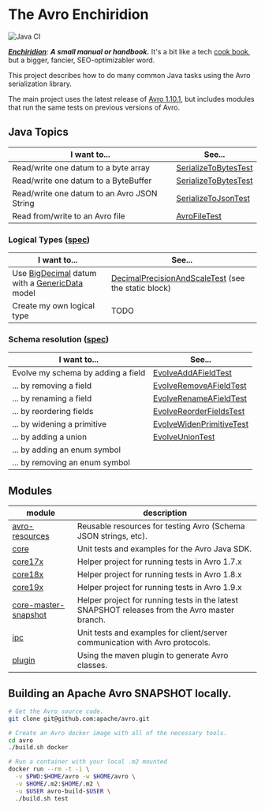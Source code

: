 The Avro Enchiridion
====================

![Java CI](https://github.com/RyanSkraba/avro-enchiridion/workflows/Java%20CI/badge.svg)

_[**Enchiridion**](https://en.wikipedia.org/wiki/Enchiridion): **A small manual or handbook.**_  It's a bit like a tech [cook book](https://www.oreilly.com/search/?query=cookbook), but a bigger, fancier, SEO-optimizabler word.

<!-- 2020/05/25: 920 O'Reilly results
     2020/06/05: 4758 O'Reilly results (but changed the search URL)
     2020/07/30: 5043 O'Reilly results -->

This project describes how to do many common Java tasks using the Avro serialization library.

The main project uses the latest release of [Avro 1.10.1](https://mvnrepository.com/artifact/org.apache.avro/avro/1.10.1), but includes modules that run the same tests on previous versions of Avro.

Java Topics
-----------

| I want to...  | See... |
| ------------- | ------------- |
| Read/write one datum to a byte array | [SerializeToBytesTest]
| Read/write one datum to a ByteBuffer | [SerializeToBytesTest]
| Read/write one datum to an Avro JSON String | [SerializeToJsonTest]  
| Read from/write to an Avro file | [AvroFileTest]

[SerializeToBytesTest]: core/src/test/java/com/skraba/avro/enchiridion/core/SerializeToBytesTest.java
[SerializeToJsonTest]: core/src/test/java/com/skraba/avro/enchiridion/core/SerializeToJsonTest.java
[AvroFileTest]: core/src/test/java/com/skraba/avro/enchiridion/core/file/AvroFileTest.java

### Logical Types ([spec][AvroSpecLogicalType])

| I want to...  | See... |
| ------------- | ------------- |
| Use [BigDecimal][BigDecimal] datum with a [GenericData][GenericData] model | [DecimalPrecisionAndScaleTest] (see the static block)
| Create my own logical type | TODO

[AvroSpecLogicalType]: https://avro.apache.org/docs/current/spec.html#Logical+Types
[BigDecimal]: https://docs.oracle.com/en/java/javase/11/docs/api/java.base/java/math/BigDecimal.html
[GenericData]: https://avro.apache.org/docs/current/api/java/org/apache/avro/generic/GenericData.html
[DecimalPrecisionAndScaleTest]: core/src/test/java/com/skraba/avro/enchiridion/core/logical/DecimalPrecisionAndScaleTest.java

### Schema resolution ([spec][AvroSpecSchemaResolution])

| I want to...  | See... |
| ------------- | ------------- |
| Evolve my schema by adding a field | [EvolveAddAFieldTest]
| ... by removing a field | [EvolveRemoveAFieldTest]
| ... by renaming a field | [EvolveRenameAFieldTest]
| ... by reordering fields | [EvolveReorderFieldsTest]
| ... by widening a primitive | [EvolveWidenPrimitiveTest]
| ... by adding a union | [EvolveUnionTest]
| ... by adding an enum symbol | 
| ... by removing an enum symbol |

[AvroSpecSchemaResolution]: https://avro.apache.org/docs/current/spec.html#Schema+Resolution
[EvolveAddAFieldTest]: core/src/test/java/com/skraba/avro/enchiridion/core/evolution/EvolveAddAFieldTest.java
[EvolveRemoveAFieldTest]: core/src/test/java/com/skraba/avro/enchiridion/core/evolution/EvolveRemoveAFieldTest.java
[EvolveRenameAFieldTest]: core/src/test/java/com/skraba/avro/enchiridion/core/evolution/EvolveRenameAFieldTest.java
[EvolveReorderFieldsTest]: core/src/test/java/com/skraba/avro/enchiridion/core/evolution/EvolveReorderFieldsTest.java
[EvolveWidenPrimitiveTest]: core/src/test/java/com/skraba/avro/enchiridion/core/evolution/EvolveWidenPrimitiveTest.java
[EvolveUnionTest]: core/src/test/java/com/skraba/avro/enchiridion/core/evolution/EvolveUnionTest.java

Modules
-------

| module  | description
| ------------- | -------------
| [avro-resources](avro-resources/readme.md)  | Reusable resources for testing Avro (Schema JSON strings, etc).
| [core](core/readme.md)  | Unit tests and examples for the Avro Java SDK.
| [core17x](core17x/readme.md)  | Helper project for running tests in Avro 1.7.x 
| [core18x](core18x/readme.md)  | Helper project for running tests in Avro 1.8.x
| [core19x](core19x/readme.md)  | Helper project for running tests in Avro 1.9.x
| [core-master-snapshot](core-master-snapshot/readme.md)  | Helper project for running tests in the latest SNAPSHOT releases from the Avro master branch.
| [ipc](ipc/readme.md)  | Unit tests and examples for client/server communication with Avro protocols.
| [plugin](plugin/readme.md)  | Using the maven plugin to generate Avro classes.


Building an Apache Avro SNAPSHOT locally.
-------------------------------------

```bash
# Get the Avro source code.
git clone git@github.com:apache/avro.git

# Create an Avro docker image with all of the necessary tools. 
cd avro
./build.sh docker

# Run a container with your local .m2 mounted
docker run --rm -t -i \
  -v $PWD:$HOME/avro -w $HOME/avro \
  -v $HOME/.m2:$HOME/.m2 \
  -u $USER avro-build-$USER \
  ./build.sh test
```


